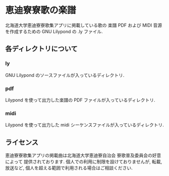 # 恵迪寮寮歌の楽譜
北海道大学恵迪寮寮歌集アプリに掲載している歌の
楽譜 PDF および MIDI 音源を作成するための GNU Lilypond の .ly ファイル. 

## 各ディレクトリについて
### ly
GNU Lilypond のソースファイルが入っているディレクトリ. 
### pdf
Lilypond を使って出力した楽譜の PDF ファイルが入っているディレクトリ. 
### midi
Lilypond を使って出力した midi シーケンスファイルが入っているディレクトリ. 

## ライセンス
恵迪寮寮歌集アプリの掲載曲は北海道大学恵迪寮自治会 寮歌普及委員会の好意によって
提供されております. 個人での利用に制限を設けておりませんが, 
転載, 放送など, 個人を超える範囲で利用される場合はご相談ください. 
